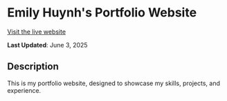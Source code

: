# Emily Huynh's Portfolio Website
[Visit the live website](https://emihuy.github.io/)

**Last Updated**: June 3, 2025

## Description
This is my portfolio website, designed to showcase my skills, projects, and experience.

